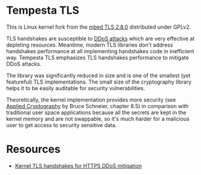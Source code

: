 # Tempesta TLS

This is Linux kernel fork from the
[mbed TLS 2.8.0](https://tls.mbed.org/download/start/mbedtls-2.8.0-gpl.tgz)
distributed under GPLv2.

TLS handshakes are susceptible to
[DDoS attacks](https://vincent.bernat.im/en/blog/2011-ssl-dos-mitigation) which
are very effective at depleting resources. Meantime, modern TLS libraries don't
address handshakes performance at all implementing handshakes code in
inefficient way. Tempesta TLS emphasizes TLS handshakes performance to mitigate
DDoS attacks.

The library was significantly reduced in size and is one of the smallest (yet
featureful) TLS implementations. The small size of the cryptography library
helps it to be easily auditable for security vulnerabilities.

Theoretically, the kernel implementation provides more security (see
[Applied Cryptography](https://www.schneier.com/books/applied_cryptography/) by
Bruce Schneier, chapter 8.5) in comparison with traditional user space
applications because all the secrets are kept in the kernel memory and are not
swappable, so it's much harder for a malicious user to get access to security
sensitive data.

# Resources

* [Kernel TLS handshakes for HTTPS DDoS mitigation](https://www.netdevconf.org/0x12/session.html?kernel-tls-handshakes-for-https-ddos-mitigation)
